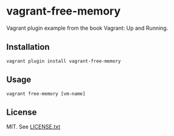 # vagrant-free-memory

Vagrant plugin example from the book Vagrant: Up and Running.

## Installation

```shell
vagrant plugin install vagrant-free-memory
```

## Usage

```shell
vagrant free-memory [vm-name]
```

## License

MIT. See [LICENSE.txt](LICENSE.txt)
